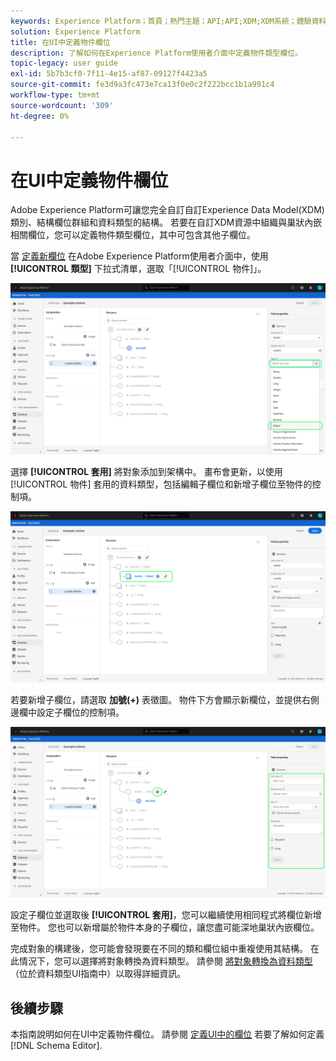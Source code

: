 ```yaml
---
keywords: Experience Platform；首頁；熱門主題；API;API;XDM;XDM系統；體驗資料模型；資料模型；ui；工作區；物件；欄位；
solution: Experience Platform
title: 在UI中定義物件欄位
description: 了解如何在Experience Platform使用者介面中定義物件類型欄位。
topic-legacy: user guide
exl-id: 5b7b3cf0-7f11-4e15-af87-09127f4423a5
source-git-commit: fe3d9a3fc473e7ca13f0e0c2f222bcc1b1a991c4
workflow-type: tm+mt
source-wordcount: '309'
ht-degree: 0%

---
```


# 在UI中定義物件欄位

Adobe Experience Platform可讓您完全自訂自訂Experience Data Model(XDM)類別、結構欄位群組和資料類型的結構。 若要在自訂XDM資源中組織與巢狀內嵌相關欄位，您可以定義物件類型欄位，其中可包含其他子欄位。

當 [定義新欄位](./overview.md#define) 在Adobe Experience Platform使用者介面中，使用 **[!UICONTROL 類型]** 下拉式清單，選取「[!UICONTROL 物件]」。

![](../../images/ui/fields/special/object.png)

選擇 **[!UICONTROL 套用]** 將對象添加到架構中。 畫布會更新，以使用 [!UICONTROL 物件] 套用的資料類型，包括編輯子欄位和新增子欄位至物件的控制項。

![](../../images/ui/fields/special/object-applied.png)

若要新增子欄位，請選取 **加號(+)** 表徵圖。 物件下方會顯示新欄位，並提供右側邊欄中設定子欄位的控制項。

![](../../images/ui/fields/special/object-add-field.png)

設定子欄位並選取後 **[!UICONTROL 套用]**，您可以繼續使用相同程式將欄位新增至物件。 您也可以新增屬於物件本身的子欄位，讓您盡可能深地巢狀內嵌欄位。

完成對象的構建後，您可能會發現要在不同的類和欄位組中重複使用其結構。 在此情況下，您可以選擇將對象轉換為資料類型。 請參閱 [將對象轉換為資料類型](../resources/data-types.md#convert) （位於資料類型UI指南中）以取得詳細資訊。

## 後續步驟

本指南說明如何在UI中定義物件欄位。 請參閱 [定義UI中的欄位](./overview.md#special) 若要了解如何定義 [!DNL Schema Editor].

